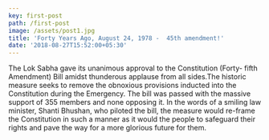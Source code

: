 ```yaml
---
key: first-post
path: /first-post
image: /assets/post1.jpg
title: 'Forty Years Ago, August 24, 1978 -  45th amendment!'
date: '2018-08-27T15:52:00+05:30'
---
```


The Lok Sabha gave its unanimous approval to the Constitution (Forty- fifth Amendment) Bill amidst thunderous applause from all sides.The historic measure seeks to remove the obnoxious provisions inducted into the Constitution during the Emergency. The bill was passed with the massive support of 355 members and none opposing it. In the words of a smiling law minister, Shanti Bhushan, who piloted the bill, the measure would re-frame the Constitution in such a manner as it would the people to safeguard their rights and pave the way for a more glorious future for them.

